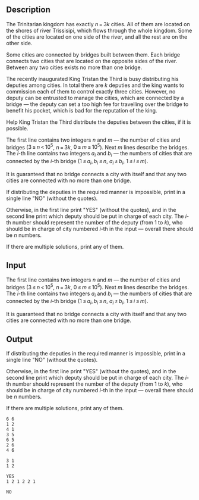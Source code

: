 ## Description

<div><p>The Trinitarian kingdom has exactly <span class="tex-span"><i>n</i> = 3<i>k</i></span> cities. All of them are located on the shores of river Trissisipi, which flows through the whole kingdom. Some of the cities are located on one side of the river, and all the rest are on the other side.</p><p>Some cities are connected by bridges built between them. Each bridge connects two cities that are located on the opposite sides of the river. Between any two cities exists no more than one bridge.</p><p>The recently inaugurated King Tristan the Third is busy distributing his deputies among cities. In total there are <span class="tex-span"><i>k</i></span> deputies and the king wants to commission each of them to control exactly three cities. However, no deputy can be entrusted to manage the cities, which are connected by a bridge — the deputy can set a too high fee for travelling over the bridge to benefit his pocket, which is bad for the reputation of the king.</p><p>Help King Tristan the Third distribute the deputies between the cities, if it is possible.</p></div><div class="input-specification"><p>The first line contains two integers <span class="tex-span"><i>n</i></span> and <span class="tex-span"><i>m</i></span> — the number of cities and bridges (<span class="tex-span">3 ≤ <i>n</i> &lt; 10<sup class="upper-index">5</sup></span>, <span class="tex-span"><i>n</i> = 3<i>k</i></span>, <span class="tex-span">0 ≤ <i>m</i> ≤ 10<sup class="upper-index">5</sup></span>). Next <span class="tex-span"><i>m</i></span> lines describe the bridges. The <span class="tex-span"><i>i</i></span>-th line contains two integers <span class="tex-span"><i>a</i><sub class="lower-index"><i>i</i></sub></span> and <span class="tex-span"><i>b</i><sub class="lower-index"><i>i</i></sub></span> — the numbers of cities that are connected by the <span class="tex-span"><i>i</i></span>-th bridge (<span class="tex-span">1 ≤ <i>a</i><sub class="lower-index"><i>i</i></sub>, <i>b</i><sub class="lower-index"><i>i</i></sub> ≤ <i>n</i></span>, <span class="tex-span"><i>a</i><sub class="lower-index"><i>i</i></sub> ≠ <i>b</i><sub class="lower-index"><i>i</i></sub></span>, <span class="tex-span">1 ≤ <i>i</i> ≤ <i>m</i></span>).</p><p>It is guaranteed that no bridge connects a city with itself and that any two cities are connected with no more than one bridge.</p></div><div class="output-specification"><p>If distributing the deputies in the required manner is impossible, print in a single line "<span class="tex-font-style-tt">NO</span>" (without the quotes).</p><p>Otherwise, in the first line print "<span class="tex-font-style-tt">YES</span>" (without the quotes), and in the second line print which deputy should be put in charge of each city. The <span class="tex-span"><i>i</i></span>-th number should represent the number of the deputy (from <span class="tex-span">1</span> to <span class="tex-span"><i>k</i></span>), who should be in charge of city numbered <span class="tex-span"><i>i</i></span>-th in the input — overall there should be <span class="tex-span"><i>n</i></span> numbers.</p><p>If there are multiple solutions, print any of them.</p></div>

## Input

<p>The first line contains two integers <span class="tex-span"><i>n</i></span> and <span class="tex-span"><i>m</i></span> — the number of cities and bridges (<span class="tex-span">3 ≤ <i>n</i> &lt; 10<sup class="upper-index">5</sup></span>, <span class="tex-span"><i>n</i> = 3<i>k</i></span>, <span class="tex-span">0 ≤ <i>m</i> ≤ 10<sup class="upper-index">5</sup></span>). Next <span class="tex-span"><i>m</i></span> lines describe the bridges. The <span class="tex-span"><i>i</i></span>-th line contains two integers <span class="tex-span"><i>a</i><sub class="lower-index"><i>i</i></sub></span> and <span class="tex-span"><i>b</i><sub class="lower-index"><i>i</i></sub></span> — the numbers of cities that are connected by the <span class="tex-span"><i>i</i></span>-th bridge (<span class="tex-span">1 ≤ <i>a</i><sub class="lower-index"><i>i</i></sub>, <i>b</i><sub class="lower-index"><i>i</i></sub> ≤ <i>n</i></span>, <span class="tex-span"><i>a</i><sub class="lower-index"><i>i</i></sub> ≠ <i>b</i><sub class="lower-index"><i>i</i></sub></span>, <span class="tex-span">1 ≤ <i>i</i> ≤ <i>m</i></span>).</p><p>It is guaranteed that no bridge connects a city with itself and that any two cities are connected with no more than one bridge.</p>

## Output

<p>If distributing the deputies in the required manner is impossible, print in a single line "<span class="tex-font-style-tt">NO</span>" (without the quotes).</p><p>Otherwise, in the first line print "<span class="tex-font-style-tt">YES</span>" (without the quotes), and in the second line print which deputy should be put in charge of each city. The <span class="tex-span"><i>i</i></span>-th number should represent the number of the deputy (from <span class="tex-span">1</span> to <span class="tex-span"><i>k</i></span>), who should be in charge of city numbered <span class="tex-span"><i>i</i></span>-th in the input — overall there should be <span class="tex-span"><i>n</i></span> numbers.</p><p>If there are multiple solutions, print any of them.</p>





```input1
6 6
1 2
4 1
3 5
6 5
2 6
4 6

```




```input2
3 1
1 2

```




```output1
YES
1 2 1 2 2 1
```




```output2
NO
```


